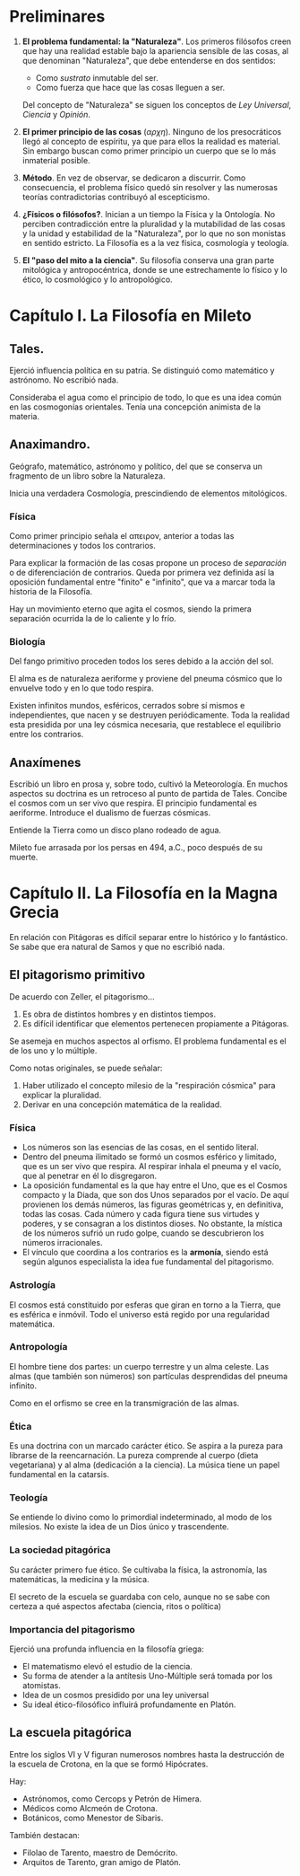 # Preliminares

1. **El problema fundamental: la "Naturaleza"**. Los primeros filósofos creen que hay una realidad estable bajo la apariencia sensible de las cosas, al que denominan "Naturaleza", que debe entenderse en dos sentidos:
	- Como *sustrato* inmutable del ser.
	- Como fuerza que hace que las cosas lleguen a ser.
	
	Del concepto de "Naturaleza" se siguen los conceptos de *Ley Universal*, *Ciencia* y *Opinión*.

2. **El primer principio de las cosas** (*αρχη*). Ninguno de los presocráticos llegó al concepto de espíritu, ya que para ellos la realidad es material. Sin embargo buscan como primer principio un cuerpo que se lo más inmaterial posible.
3. **Método**. En vez de observar, se dedicaron a discurrir. Como consecuencia, el problema físico quedó sin resolver y las numerosas teorías contradictorias contribuyó al escepticismo.
4. **¿Físicos o filósofos?**. Inician a un tiempo la Física y la Ontología. No perciben contradicción entre la pluralidad y la mutabilidad de las cosas y la unidad y estabilidad de la "Naturaleza", por lo que no son monistas en sentido estricto. La Filosofía es a la vez física, cosmología y teología.
5. **El "paso del mito a la ciencia"**. Su filosofía conserva una gran parte mitológica y antropocéntrica, donde se une estrechamente lo físico y lo ético, lo cosmológico y lo antropológico.

# Capítulo I. La Filosofía en Mileto

## Tales.

Ejerció influencia política en su patria. Se distinguió como matemático y astrónomo. No escribió nada.

Consideraba el agua como el principio de todo, lo que es una idea común en las cosmogonías orientales. Tenía una concepción animista de la materia.

## Anaximandro. 
Geógrafo, matemático, astrónomo y político, del que se conserva un fragmento de un libro sobre la Naturaleza.

Inicia una verdadera Cosmología, prescindiendo de elementos mitológicos.

### Física
Como primer principio señala el απειρον, anterior a todas las determinaciones y todos los contrarios.

Para explicar la formación de las cosas propone un proceso de *separación* o de diferenciación de contrarios. Queda por primera vez definida así la oposición fundamental entre "finito" e "infinito", que va a marcar toda la historia de la Filosofía.

Hay un movimiento eterno que agita el cosmos, siendo la primera separación ocurrida la de lo caliente y lo frío.

### Biología
Del fango primitivo proceden todos los seres debido a la acción del sol.

El alma es de naturaleza aeriforme y proviene del pneuma cósmico que lo envuelve todo y en lo que todo respira.

Existen infinitos mundos, esféricos, cerrados sobre sí mismos e independientes, que nacen y se destruyen periódicamente. Toda la realidad esta presidida por una ley cósmica necesaria, que restablece el equilibrio entre los contrarios.

## Anaxímenes

Escribió un libro en prosa y, sobre todo, cultivó la Meteorología. En muchos aspectos su doctrina es un retroceso al punto de partida de Tales. Concibe el cosmos com un ser vivo que respira. El principio fundamental es aeriforme. Introduce el dualismo de fuerzas cósmicas.

Entiende la Tierra como un disco plano rodeado de agua.

Mileto fue arrasada por los persas en 494, a.C., poco después de su muerte.

# Capítulo II. La Filosofía en la Magna Grecia

En relación con Pitágoras es difícil separar entre lo histórico y lo fantástico. Se sabe que era natural de Samos y que no escribió nada.

## El pitagorismo primitivo

De acuerdo con Zeller, el pitagorismo...
1. Es obra de distintos hombres y en distintos tiempos.
2. Es difícil identificar que elementos pertenecen propiamente a Pitágoras.

Se asemeja en muchos aspectos al orfismo. El problema fundamental es el de los uno y lo múltiple.

Como notas originales, se puede señalar:
1. Haber utilizado el concepto milesio de la "respiración cósmica" para explicar la pluralidad.
2. Derivar en una concepción matemática de la realidad.

### Física
- Los números son las esencias de las cosas, en el sentido literal.
- Dentro del pneuma ilimitado se formó un cosmos esférico y limitado, que es un ser vivo que respira. Al respirar inhala el pneuma y el vacío, que al penetrar en él lo disgregaron.
- La oposición fundamental es la que hay entre el Uno, que es el Cosmos compacto y la Diada, que son dos Unos separados por el vacío. De aquí provienen los demás números, las figuras geométricas y, en definitiva, todas las cosas. Cada número y cada figura tiene sus virtudes y poderes, y se consagran a los distintos dioses. No obstante, la mística de los números sufrió un rudo golpe, cuando se descubrieron los números irracionales.
- El vínculo que coordina a los contrarios es la **armonía**, siendo está según algunos especialista la idea fue fundamental del pitagorismo.

### Astrología

El cosmos está constituido por esferas que giran en torno a la Tierra, que es esférica e inmóvil. Todo el universo está regido por una regularidad matemática.

### Antropología

El hombre tiene dos partes: un cuerpo terrestre y un alma celeste. Las almas (que también son números) son partículas desprendidas del pneuma infinito.

Como en el orfismo se cree en la transmigración de las almas.

### Ética
Es una doctrina con un marcado carácter ético. Se aspira a la pureza para librarse de la reencarnación. La pureza comprende al cuerpo (dieta vegetariana) y al alma (dedicación a la ciencia). La música tiene un papel fundamental en la catarsis.

### Teología

Se entiende lo divino como lo primordial indeterminado, al modo de los milesios. No existe la idea de un Dios único y trascendente. 

### La sociedad pitagórica

Su carácter primero fue ético. Se cultivaba la física, la astronomía, las matemáticas, la medicina y la música.

El secreto de la escuela se guardaba con celo, aunque no se sabe con certeza a qué aspectos afectaba (ciencia, ritos o política)

### Importancia del pitagorismo

Ejerció una profunda influencia en la filosofía griega:
- El matematismo elevó el estudio de la ciencia.
- Su forma de atender a la antítesis Uno-Múltiple será tomada por los atomistas.
- Idea de un cosmos presidido por una ley universal
- Su ideal ético-filosófico influirá profundamente en Platón.

## La escuela pitagórica
Entre los siglos VI y V figuran numerosos nombres hasta la destrucción de la escuela de Crotona, en la que se formó Hipócrates.

Hay:
- Astrónomos, como Cercops y Petrón de Himera.
- Médicos como Alcmeón de Crotona.
- Botánicos, como Menestor de Síbaris.

También destacan:

- Filolao de Tarento, maestro de Demócrito.
- Arquitos de Tarento, gran amigo de Platón.